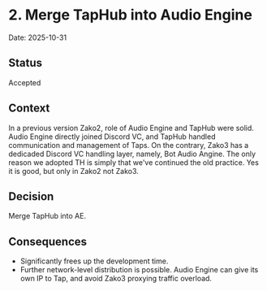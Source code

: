 # 2. Merge TapHub into Audio Engine

Date: 2025-10-31

## Status

Accepted

## Context

In a previous version Zako2, role of Audio Engine and TapHub were solid. Audio Engine directly joined Discord VC, and TapHub handled communication and management of Taps. On the contrary, Zako3 has a dedicaded Discord VC handling layer, namely, Bot Audio Angine. The only reason we adopted TH is simply that we've continued the old practice. Yes it is good, but only in Zako2 not Zako3.

## Decision

Merge TapHub into AE.

## Consequences

- Significantly frees up the development time.
- Further network-level distribution is possible. Audio Engine can give its own IP to Tap, and avoid Zako3 proxying traffic overload.
